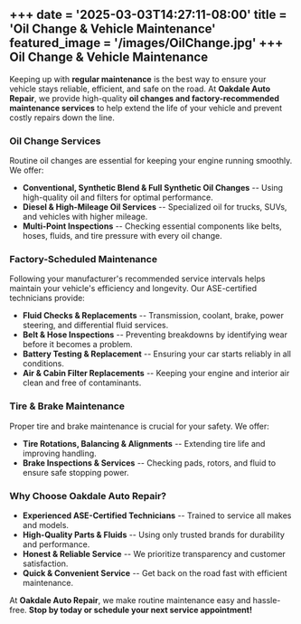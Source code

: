 +++
date = '2025-03-03T14:27:11-08:00'
title = 'Oil Change & Vehicle Maintenance'
featured_image = '/images/OilChange.jpg'
+++
**Oil Change & Vehicle Maintenance**
------------------------------------

Keeping up with **regular maintenance** is the best way to ensure your vehicle stays reliable, efficient, and safe on the road. At **Oakdale Auto Repair**, we provide high-quality **oil changes and factory-recommended maintenance services** to help extend the life of your vehicle and prevent costly repairs down the line.

### **Oil Change Services**

Routine oil changes are essential for keeping your engine running smoothly. We offer:

-   **Conventional, Synthetic Blend & Full Synthetic Oil Changes** -- Using high-quality oil and filters for optimal performance.
-   **Diesel & High-Mileage Oil Services** -- Specialized oil for trucks, SUVs, and vehicles with higher mileage.
-   **Multi-Point Inspections** -- Checking essential components like belts, hoses, fluids, and tire pressure with every oil change.

### **Factory-Scheduled Maintenance**

Following your manufacturer's recommended service intervals helps maintain your vehicle's efficiency and longevity. Our ASE-certified technicians provide:

-   **Fluid Checks & Replacements** -- Transmission, coolant, brake, power steering, and differential fluid services.
-   **Belt & Hose Inspections** -- Preventing breakdowns by identifying wear before it becomes a problem.
-   **Battery Testing & Replacement** -- Ensuring your car starts reliably in all conditions.
-   **Air & Cabin Filter Replacements** -- Keeping your engine and interior air clean and free of contaminants.

### **Tire & Brake Maintenance**

Proper tire and brake maintenance is crucial for your safety. We offer:

-   **Tire Rotations, Balancing & Alignments** -- Extending tire life and improving handling.
-   **Brake Inspections & Services** -- Checking pads, rotors, and fluid to ensure safe stopping power.

### **Why Choose Oakdale Auto Repair?**

-   **Experienced ASE-Certified Technicians** -- Trained to service all makes and models.
-   **High-Quality Parts & Fluids** -- Using only trusted brands for durability and performance.
-   **Honest & Reliable Service** -- We prioritize transparency and customer satisfaction.
-   **Quick & Convenient Service** -- Get back on the road fast with efficient maintenance.

At **Oakdale Auto Repair**, we make routine maintenance easy and hassle-free. **Stop by today or schedule your next service appointment!**